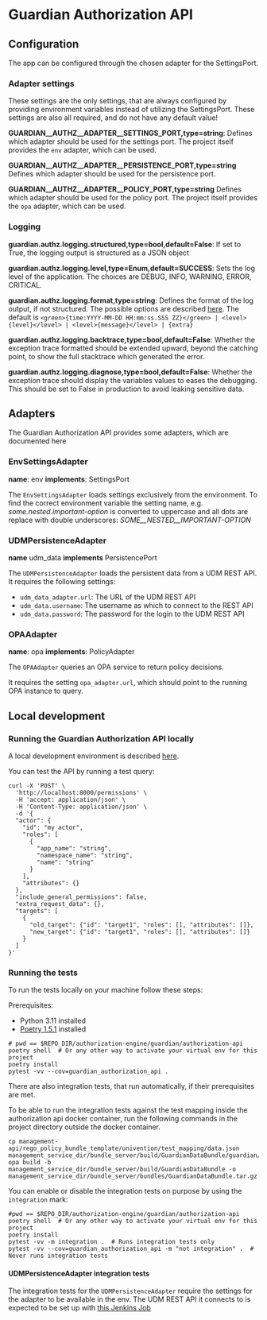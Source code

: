 <!--
Copyright (C) 2023 Univention GmbH

SPDX-License-Identifier: AGPL-3.0-only
-->

# Guardian Authorization API

## Configuration

The app can be configured through the chosen adapter for the SettingsPort.

### Adapter settings

These settings are the only settings, that are always configured by providing environment variables instead of utilizing the SettingsPort.
These settings are also all required, and do not have any default value!

**GUARDIAN__AUTHZ__ADAPTER__SETTINGS_PORT,type=string**: Defines which adapter should be used for the settings port.
The project itself provides the `env` adapter, which can be used.

**GUARDIAN__AUTHZ__ADAPTER__PERSISTENCE_PORT,type=string** Defines which adapter should be used for the persistence port.

**GUARDIAN__AUTHZ__ADAPTER__POLICY_PORT,type=string** Defines which adapter should be used for the policy port.
The project itself provides the `opa` adapter, which can be used.

### Logging

**guardian.authz.logging.structured,type=bool,default=False**: If set to True, the logging output is structured as a JSON object

**guardian.authz.logging.level,type=Enum,default=SUCCESS**: Sets the log level of the application. The choices are DEBUG, INFO,
WARNING, ERROR, CRITICAL.

**guardian.authz.logging.format,type=string**: Defines the format of the log output, if not structured. The possible options are
described [here](https://loguru.readthedocs.io/en/stable/api/logger.html). The default is
`<green>{time:YYYY-MM-DD HH:mm:ss.SSS ZZ}</green> | <level>{level}</level> | <level>{message}</level> | {extra}`

**guardian.authz.logging.backtrace,type=bool,default=False**: Whether the exception trace formatted should be
extended upward, beyond the catching point, to show the full stacktrace which generated the error.

**guardian.authz.logging.diagnose,type=bool,default=False**: Whether the exception trace should display the variables
values to eases the debugging. This should be set to False in production to avoid leaking sensitive data.

## Adapters

The Guardian Authorization API provides some adapters, which are documented here

### EnvSettingsAdapter

**name**: env
**implements**: SettingsPort

The `EnvSettingsAdapter` loads settings exclusively from the environment. To find the correct environment variable
the setting name, e.g. *some.nested.important-option* is converted to uppercase and all dots are replace with double
underscores: *SOME__NESTED__IMPORTANT-OPTION*

### UDMPersistenceAdapter

**name** udm_data
**implements** PersistencePort

The `UDMPersistenceAdapter` loads the persistent data from a UDM REST API. It requires the following settings:

- `udm_data_adapter.url`: The URL of the UDM REST API
- `udm_data.username`: The username as which to connect to the REST API
- `udm_data.password`: The password for the login to the UDM REST API

### OPAAdapter

**name**: opa
**implements**: PolicyAdapter

The `OPAAdapter` queries an OPA service to return policy decisions.

It requires the setting `opa_adapter.url`, which should point to the running OPA instance to query.

## Local development

### Running the Guardian Authorization API locally

A local development environment is described [here](../README.md).

You can test the API by running a test query:

```shell
curl -X 'POST' \
  'http://localhost:8000/permissions' \
  -H 'accept: application/json' \
  -H 'Content-Type: application/json' \
  -d '{
  "actor": {
    "id": "my actor",
    "roles": [
      {
        "app_name": "string",
        "namespace_name": "string",
        "name": "string"
      }
    ],
    "attributes": {}
  },
  "include_general_permissions": false,
  "extra_request_data": {},
  "targets": [
    {
      "old_target": {"id": "target1", "roles": [], "attributes": []},
      "new_target": {"id": "target1", "roles": [], "attributes": []}
    }
  ]
}'
```

### Running the tests

To run the tests locally on your machine follow these steps:

Prerequisites:

- Python 3.11 installed
- [Poetry 1.5.1](https://python-poetry.org/) installed

```shell
# pwd == $REPO_DIR/authorization-engine/guardian/authorization-api
poetry shell  # Or any other way to activate your virtual env for this project
poetry install
pytest -vv --cov=guardian_authorization_api .
```

There are also integration tests, that run automatically, if their prerequisites are met.

To be able to run the integration tests against the test mapping inside the authorization api docker container,
run the following commands in the project directory outside the docker container.

```shell
cp management-api/rego_policy_bundle_template/univention/test_mapping/data.json management_service_dir/bundle_server/build/GuardianDataBundle/guardian/mapping/data.json
opa build -b management_service_dir/bundle_server/build/GuardianDataBundle -o management_service_dir/bundle_server/bundles/GuardianDataBundle.tar.gz
```

You can enable or disable
the integration tests on purpose by using the `integration` mark:

```shell
#pwd == $REPO_DIR/authorization-engine/guardian/authorization-api
poetry shell  # Or any other way to activate your virtual env for this project
poetry install
pytest -vv -m integration .  # Runs integration tests only
pytest -vv --cov=guardian_authorization_api -m "not integration" .  # Never runs integration tests
```

#### UDMPersistenceAdapter integration tests

The integration tests for the `UDMPersistenceAdapter` require the settings for the adapter to be available in the env.
The UDM REST API it connects to is expected to be set up with [this Jenkins Job](https://univention-dist-jenkins.k8s.knut.univention.de/job/UCSschool-5.0/view/Environments/job/SchoolMultiserverEnvironment/)
